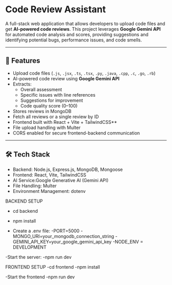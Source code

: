 # Code Review Assistant

A full-stack web application that allows developers to upload code files and get **AI-powered code reviews**. This project leverages **Google Gemini API** for automated code analysis and scores, providing suggestions and identifying potential bugs, performance issues, and code smells.

---

## 🚀 Features

- Upload code files (`.js`, `.jsx`, `.ts`, `.tsx`, `.py`, `.java`, `.cpp`, `.c`, `.go`, `.rb`)
- AI-powered code review using **Google Gemini API**
- Extracts:
  - Overall assessment
  - Specific issues with line references
  - Suggestions for improvement
  - Code quality score (0–100)
- Stores reviews in MongoDB
- Fetch all reviews or a single review by ID
- Frontend built with React + Vite + TailwindCSS**
- File upload handling with Multer
- CORS enabled for secure frontend-backend communication

---

## 🛠 Tech Stack

- Backend: Node.js, Express.js, MongoDB, Mongoose
- Frontend: React, Vite, TailwindCSS
- AI Service:Google Generative AI (Gemini API)
- File Handling: Multer
- Environment Management: dotenv

BACKEND SETUP
 - cd backend
 - npm install

- Create a .env file:
-PORT=5000
-MONGO_URI=your_mongodb_connection_string
-GEMINI_API_KEY=your_google_gemini_api_key
-NODE_ENV = DEVELOPMENT

-Start the server:
-npm run dev

FRONTEND SETUP
-cd frontend
-npm install

-Start the frontend
-npm run dev

